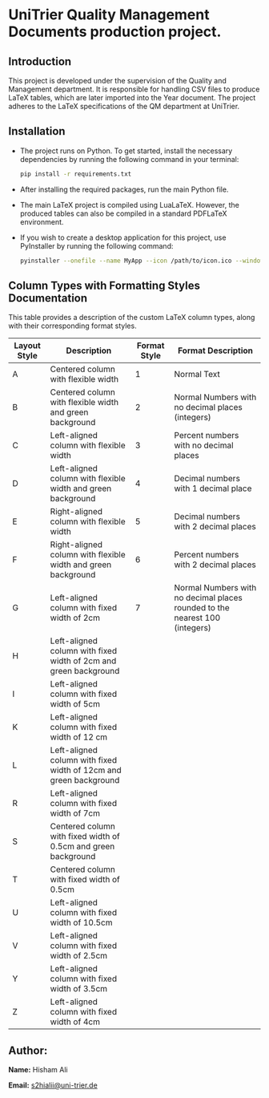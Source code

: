 # UniTrier Quality Management Documents production project.

## Introduction
This project is developed under the supervision of the Quality and Management department. It is responsible for handling CSV files to produce LaTeX tables, which are later imported into the Year document. The project adheres to the LaTeX specifications of the QM department at UniTrier.

## Installation
- The project runs on Python. To get started, install the necessary dependencies by running the following command in your terminal:

  ```bash
  pip install -r requirements.txt
  ```
- After installing the required packages, run the main Python file.

- The main LaTeX project is compiled using LuaLaTeX. However, the produced tables can also be compiled in a standard PDFLaTeX environment.

- If you wish to create a desktop application for this project, use PyInstaller by running the following command:

  ```bash 
  pyinstaller --onefile --name MyApp --icon /path/to/icon.ico --windowed /path/to/Project_delta/main.py
  ```

## Column Types with Formatting Styles Documentation

This table provides a description of the custom LaTeX column types, along with their corresponding format styles.

| Layout Style | Description                                                       | Format Style | Format Description                                                          |
|--------------|-------------------------------------------------------------------|--------------|-----------------------------------------------------------------------------|
| A            | Centered column with flexible width                               | 1            | Normal Text                                                                 |
| B            | Centered column with flexible width and green background          | 2            | Normal Numbers with no decimal places (integers)                            |
| C            | Left-aligned column with flexible width                           | 3            | Percent numbers with no decimal places                                      |
| D            | Left-aligned column with flexible width and green background      | 4            | Decimal numbers with 1 decimal place                                        |
| E            | Right-aligned column with flexible width                          | 5            | Decimal numbers with 2 decimal places                                       |
| F            | Right-aligned column with flexible width and green background     | 6            | Percent numbers with 2 decimal places                                       |
| G            | Left-aligned column with fixed width of 2cm                       | 7            | Normal Numbers with no decimal places rounded to the nearest 100 (integers) |
| H            | Left-aligned column with fixed width of 2cm and green background  |              |                                                                             |
| I            | Left-aligned column with fixed width of 5cm                       |              |                                                                             |
| K            | Left-aligned column with fixed width of 12 cm                     |              |                                                                             |
| L            | Left-aligned column with fixed width of 12cm and green background |              |                                                                             |
| R            | Left-aligned column with fixed width of 7cm                       |              |                                                                             |
| S            | Centered column with fixed width of 0.5cm and green background    |              |                                                                             |
| T            | Centered column with fixed width of 0.5cm                         |              |                                                                             |
| U            | Left-aligned column with fixed width of 10.5cm                    |              |                                                                             |
| V            | Left-aligned column with fixed width of 2.5cm                     |              |                                                                             |
| Y            | Left-aligned column with fixed width of 3.5cm                     |              |                                                                             |
| Z            | Left-aligned column with fixed width of 4cm                       |              |                                                                             |

## Author:

**Name:** Hisham Ali

**Email:** s2hialii@uni-trier.de
